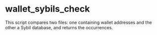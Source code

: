 # wallet_sybils_check
This script compares two files: one containing wallet addresses and the other a Sybil database, and returns the occurrences.
